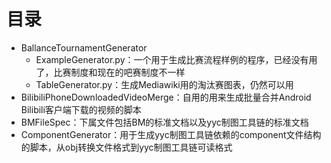# 目录

* BallanceTournamentGenerator
    * ExampleGenerator.py：一个用于生成比赛流程样例的程序，已经没有用了，比赛制度和现在的吧赛制度不一样
    * TableGenerator.py：生成Mediawiki用的淘汰赛图表，仍然可以用
* BilibiliPhoneDownloadedVideoMerge：自用的用来生成批量合并Android Bilibili客户端下载的视频的脚本
* BMFileSpec：下属文件包括BM的标准文档以及yyc制图工具链的标准文档
* ComponentGenerator：用于生成yyc制图工具链依赖的component文件结构的脚本，从obj转换文件格式到yyc制图工具链可读格式
